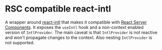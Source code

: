 # RSC compatible react-intl

A wrapper around [react-intl](https://formatjs.io/docs/react-intl/) that makes
it compatible with
[React Server Components](https://nextjs.org/docs/advanced-features/react-18/server-components).
It exposes the `useIntl` hook and a non-context enabled version of
`IntlProvider`. The main caveat is that `IntlProvider` is not reactive and won't
propagate changes to the context. Also nesting `IntlProvider` is not supported.
